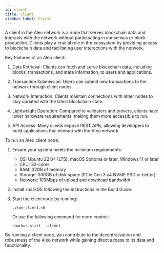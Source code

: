 ```yaml
---
id: client 
title: Client
sidebar_label: Client
---
```


A client in the Aleo network is a node that serves blockchain data and interacts with the network without participating in consensus or block production. Clients play a crucial role in the ecosystem by providing access to blockchain data and facilitating user interactions with the network.

Key features of an Aleo client:

1. Data Retrieval: Clients can fetch and serve blockchain data, including blocks, transactions, and state information, to users and applications.

2. Transaction Submission: Users can submit new transactions to the network through client nodes.

3. Network Interaction: Clients maintain connections with other nodes to stay updated with the latest blockchain state.

4. Lightweight Operation: Compared to validators and provers, clients have lower hardware requirements, making them more accessible to run.

5. API Access: Many clients expose REST APIs, allowing developers to build applications that interact with the Aleo network.

To run an Aleo client node:

1. Ensure your system meets the minimum requirements:
   - OS: Ubuntu 22.04 (LTS), macOS Sonoma or later, Windows 11 or later
   - CPU: 32-cores
   - RAM: 32GB of memory
   - Storage: 300GB of disk space (PCIe Gen 3 x4 NVME SSD or better)
   - Network: 100Mbps of upload and download bandwidth

2. Install snarkOS following the instructions in the Build Guide.

3. Start the client node by running:
   ```
   ./run-client.sh
   ```

   Or use the following command for more control:
   ```
   snarkos start --client
   ```

By running a client node, you contribute to the decentralization and robustness of the Aleo network while gaining direct access to its data and functionality.


